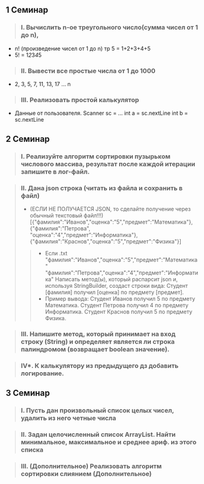 ## 1 Семинар
> ### I. Вычислить n-ое треугольного число(сумма чисел от 1 до n),

- n! (произведение чисел от 1 до n) тр 5 = 1+2+3+4+5 
- 5! = 1*2*3*4*5
> ### II. Вывести все простые числа от 1 до 1000
- 2, 3, 5, 7, 11, 13, 17 ... n
> ### III. Реализовать простой калькулятор 
- Данные от пользователя. Scanner sc = ... int a = sc.nextLine int b = sc.nextLine
## 2 Семинар 

> ###   I. Реализуйте алгоритм сортировки пузырьком числового массива, результат после каждой итерации запишите в лог-файл.

> ### II. Дана json строка (читать из файла и сохранить в файл) 
> - (ЕСЛИ НЕ ПОЛУЧАЕТСЯ JSON, то сделайте получение через обычный текстовый файл!!!)
[{"фамилия":"Иванов","оценка":"5","предмет":"Математика"},{"фамилия":"Петрова",
"оценка":"4","предмет":"Информатика"},{"фамилия":"Краснов","оценка":"5","предмет":"Физика"}]
>> - Если .txt
"фамилия":"Иванов","оценка":"5","предмет":"Математика"
"фамилия":"Петрова","оценка":"4","предмет":"Информатика"
Написать метод(ы), который распарсит json и, используя StringBuilder, создаст строки вида: Студент [фамилия] получил [оценка] по предмету [предмет].
>> - Пример вывода:
Студент Иванов получил 5 по предмету Математика.
Студент Петрова получил 4 по предмету Информатика.
Студент Краснов получил 5 по предмету Физика.

> ### III. Напишите метод, который принимает на вход строку (String) и определяет является ли строка палиндромом (возвращает boolean значение).

> ### IV*. К калькулятору из предыдущего дз добавить логирование.
## 3 Семинар 
> ###   I. Пусть дан произвольный список целых чисел, удалить из него четные числа

> ### II.  Задан целочисленный список ArrayList. Найти минимальное, максимальное и среднее ариф. из этого списка

> ### III. (Дополнительное) Реализовать алгоритм сортировки слиянием (Дополнительное)